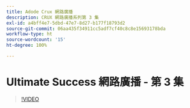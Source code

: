 ```yaml
---
title: Adode Crux 網路廣播
description: CRUX 網路廣播系列第 3 集
exl-id: a4bff4e7-5dbd-47e7-8d27-b177f18793d2
source-git-commit: 06aa435f34911cc5adf7cf40c8c8e15693178bda
workflow-type: ht
source-wordcount: '15'
ht-degree: 100%

---
```


# Ultimate Success 網路廣播 - 第 3 集

>[!VIDEO](https://video.tv.adobe.com/v/3428675?quality=12learn=on)
